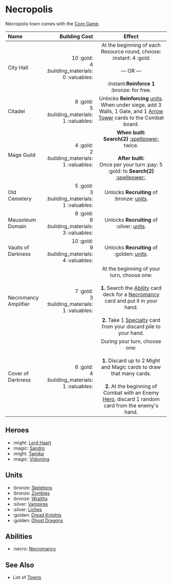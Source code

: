 # Necropolis

Necropolis town comes with the [Core Game](content.md).

| Name | Building Cost | Effect |
| :--- | ---: | :---: |
| City Hall | 10 :gold:<br>4 :building_materials:<br>0 :valuables: | At the beginning of each Resource round, choose:<br>:instant: 4 :gold:<br><br>— OR —<br><br>:instant:**Reinforce 1** :bronze: for free. |
| Citadel | 8 :gold:<br>5 :building_materials:<br>1 :valuables: | Unlocks **Reinforcing** [units](#units). When under siege, add 3 Walls, 1 Gate, and 1 [Arrow Tower](../units.md#other) cards to the Combat board. |
| Mage Guild | 4 :gold:<br>2 :building_materials:<br>1 :valuables: | **When built:**<br>**Search(2)** [:spellpower:](../spells.md) twice.<br><br>**After built:**<br>Once per your turn :pay: 5 :gold: to **Search(2)** [:spellpower:](../spells.md). |
| Old Cemetery | 5 :gold:<br>3 :building_materials:<br>1 :valuables: | Unlocks **Recruiting** of :bronze: [units](#units). |
| Mausoleum Domain | 8 :gold:<br>6 :building_materials:<br>3 :valuables: | Unlocks **Recruiting** of :silver: [units](#units). |
| Vaults of Darkness | 10 :gold:<br>9 :building_materials:<br>4 :valuables: | Unlocks **Recruiting** of :golden: [units](#units). |
| Necromancy Amplifier | 7 :gold:<br>3 :building_materials:<br>1 :valuables: | At the beginning of your turn, choose one:<br><br>**1.** Search the [Ability](../abilities.md) card deck for a [Necromancy](../abilities.md) card and put it in your hand.<br><br>**2.** Take 1 [Specialty](#heroes) card from your discard pile to your hand. |
| Cover of Darkness | 6 :gold:<br>4 :building_materials:<br>1 :valuables: | During your turn, choose one:<br><br>**1.** Discard up to 2 Might and Magic cards to draw that many cards.<br><br>**2.** At the beginning of Combat with an Enemy [Hero](heroes.md), discard 1 random card from the enemy's hand. |


## Heroes

- :might: [Lord Haart](../heroes/lord_haart_necropolis.md)
- :magic: [Sandro](../heroes/sandro.md)
- :might: [Tamika](../heroes/tamika.md)
- :magic: [Vidomina](../heroes/vidomina.md)


## Units

- :bronze: [Skeletons](../units/skeletons.md)
- :bronze: [Zombies](../units/zombies.md)
- :bronze: [Wraiths](../units/wraiths.md)
- :silver: [Vampires](../units/vampires.md)
- :silver: [Liches](../units/liches.md)
- :golden: [Dread Knights](../units/dread_knights.md)
- :golden: [Ghost Dragons](../units/ghost_dragons.md)


## Abilities

- :necro: [Necromancy](../abilities/necromancy.md)


## See Also

- List of [Towns](../towns.md)